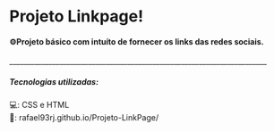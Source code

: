 <h1>Projeto Linkpage!</h1>
<h4>⚙️Projeto básico com intuíto de fornecer os links das redes sociais.</h4>
________________________________________________________________________<br>
<h5>Tecnologias utilizadas:</h5>
💻: CSS e HTML
<br>🔗: rafael93rj.github.io/Projeto-LinkPage/
<br>
<br>
